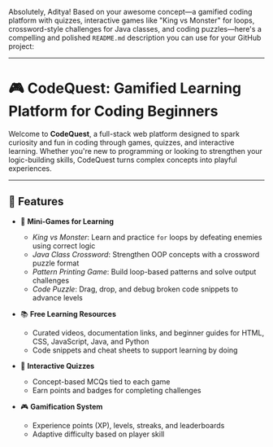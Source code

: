 Absolutely, Aditya! Based on your awesome concept—a gamified coding platform with quizzes, interactive games like "King vs Monster" for loops, crossword-style challenges for Java classes, and coding puzzles—here's a compelling and polished `README.md` description you can use for your GitHub project:

---

# 🎮 CodeQuest: Gamified Learning Platform for Coding Beginners

Welcome to **CodeQuest**, a full-stack web platform designed to spark curiosity and fun in coding through games, quizzes, and interactive learning. Whether you're new to programming or looking to strengthen your logic-building skills, CodeQuest turns complex concepts into playful experiences.

---

## 🚀 Features

- 🎲 **Mini-Games for Learning**  
  - *King vs Monster*: Learn and practice `for` loops by defeating enemies using correct logic  
  - *Java Class Crossword*: Strengthen OOP concepts with a crossword puzzle format  
  - *Pattern Printing Game*: Build loop-based patterns and solve output challenges  
  - *Code Puzzle*: Drag, drop, and debug broken code snippets to advance levels  

- 📚 **Free Learning Resources**  
  - Curated videos, documentation links, and beginner guides for HTML, CSS, JavaScript, Java, and Python  
  - Code snippets and cheat sheets to support learning by doing  

- 🧠 **Interactive Quizzes**  
  - Concept-based MCQs tied to each game  
  - Earn points and badges for completing challenges

- 🎮 **Gamification System**  
  - Experience points (XP), levels, streaks, and leaderboards  
  - Adaptive difficulty based on player skill




